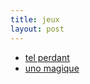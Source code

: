 ```yaml
---
title: jeux
layout: post
---
```


- [tel perdant](jeux/tel_perdant.md)
- [uno magique](jeux/uno_magique.md)
